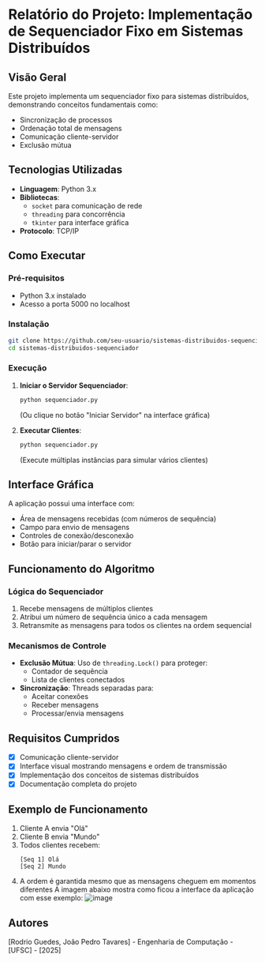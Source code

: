 # Relatório do Projeto: Implementação de Sequenciador Fixo em Sistemas Distribuídos

## Visão Geral
Este projeto implementa um sequenciador fixo para sistemas distribuídos, demonstrando conceitos fundamentais como:
- Sincronização de processos
- Ordenação total de mensagens
- Comunicação cliente-servidor
- Exclusão mútua

## Tecnologias Utilizadas
- **Linguagem**: Python 3.x
- **Bibliotecas**:
  - `socket` para comunicação de rede
  - `threading` para concorrência
  - `tkinter` para interface gráfica
- **Protocolo**: TCP/IP

## Como Executar

### Pré-requisitos
- Python 3.x instalado
- Acesso a porta 5000 no localhost

### Instalação
```bash
git clone https://github.com/seu-usuario/sistemas-distribuidos-sequenciador.git
cd sistemas-distribuidos-sequenciador
```

### Execução
1. **Iniciar o Servidor Sequenciador**:
   ```bash
   python sequenciador.py
   ```
   (Ou clique no botão "Iniciar Servidor" na interface gráfica)

2. **Executar Clientes**:
   ```bash
   python sequenciador.py
   ```
   (Execute múltiplas instâncias para simular vários clientes)

## Interface Gráfica
A aplicação possui uma interface com:
- Área de mensagens recebidas (com números de sequência)
- Campo para envio de mensagens
- Controles de conexão/desconexão
- Botão para iniciar/parar o servidor

## Funcionamento do Algoritmo

### Lógica do Sequenciador
1. Recebe mensagens de múltiplos clientes
2. Atribui um número de sequência único a cada mensagem
3. Retransmite as mensagens para todos os clientes na ordem sequencial

### Mecanismos de Controle
- **Exclusão Mútua**: Uso de `threading.Lock()` para proteger:
  - Contador de sequência
  - Lista de clientes conectados
- **Sincronização**: Threads separadas para:
  - Aceitar conexões
  - Receber mensagens
  - Processar/envia mensagens

## Requisitos Cumpridos
- [x] Comunicação cliente-servidor
- [x] Interface visual mostrando mensagens e ordem de transmissão
- [x] Implementação dos conceitos de sistemas distribuídos
- [x] Documentação completa do projeto

## Exemplo de Funcionamento
1. Cliente A envia "Olá"
2. Cliente B envia "Mundo"
3. Todos clientes recebem:
   ```
   [Seq 1] Olá
   [Seq 2] Mundo
   ```
4. A ordem é garantida mesmo que as mensagens cheguem em momentos diferentes
A imagem abaixo mostra como ficou a interface da aplicação com esse exemplo:
![image](https://github.com/user-attachments/assets/b9c4f1e7-1eae-4a15-9d9e-7664265939bb)


## Autores
[Rodrio Guedes, João Pedro Tavares] - Engenharia de Computação - [UFSC] - [2025]
